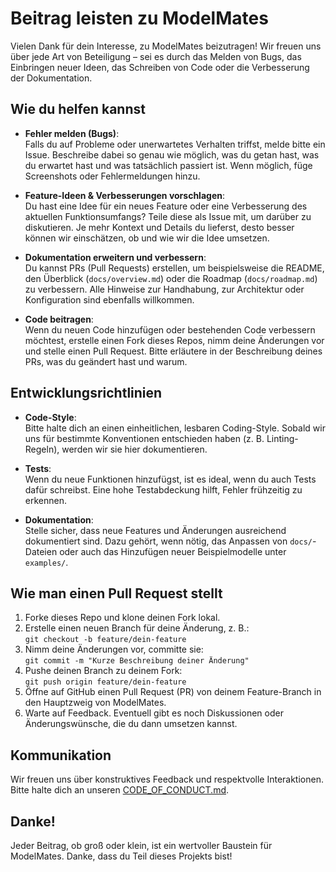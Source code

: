 # Beitrag leisten zu ModelMates

Vielen Dank für dein Interesse, zu ModelMates beizutragen! Wir freuen uns über jede Art von Beteiligung – sei es durch das Melden von Bugs, das Einbringen neuer Ideen, das Schreiben von Code oder die Verbesserung der Dokumentation.

## Wie du helfen kannst

- **Fehler melden (Bugs)**:  
  Falls du auf Probleme oder unerwartetes Verhalten triffst, melde bitte ein Issue. Beschreibe dabei so genau wie möglich, was du getan hast, was du erwartet hast und was tatsächlich passiert ist. Wenn möglich, füge Screenshots oder Fehlermeldungen hinzu.

- **Feature-Ideen & Verbesserungen vorschlagen**:  
  Du hast eine Idee für ein neues Feature oder eine Verbesserung des aktuellen Funktionsumfangs? Teile diese als Issue mit, um darüber zu diskutieren. Je mehr Kontext und Details du lieferst, desto besser können wir einschätzen, ob und wie wir die Idee umsetzen.

- **Dokumentation erweitern und verbessern**:  
  Du kannst PRs (Pull Requests) erstellen, um beispielsweise die README, den Überblick (`docs/overview.md`) oder die Roadmap (`docs/roadmap.md`) zu verbessern. Alle Hinweise zur Handhabung, zur Architektur oder Konfiguration sind ebenfalls willkommen.

- **Code beitragen**:  
  Wenn du neuen Code hinzufügen oder bestehenden Code verbessern möchtest, erstelle einen Fork dieses Repos, nimm deine Änderungen vor und stelle einen Pull Request. Bitte erläutere in der Beschreibung deines PRs, was du geändert hast und warum.

## Entwicklungsrichtlinien

- **Code-Style**:  
  Bitte halte dich an einen einheitlichen, lesbaren Coding-Style. Sobald wir uns für bestimmte Konventionen entschieden haben (z. B. Linting-Regeln), werden wir sie hier dokumentieren.

- **Tests**:  
  Wenn du neue Funktionen hinzufügst, ist es ideal, wenn du auch Tests dafür schreibst. Eine hohe Testabdeckung hilft, Fehler frühzeitig zu erkennen.

- **Dokumentation**:  
  Stelle sicher, dass neue Features und Änderungen ausreichend dokumentiert sind. Dazu gehört, wenn nötig, das Anpassen von `docs/`-Dateien oder auch das Hinzufügen neuer Beispielmodelle unter `examples/`.

## Wie man einen Pull Request stellt

1. Forke dieses Repo und klone deinen Fork lokal.
2. Erstelle einen neuen Branch für deine Änderung, z. B.:  
   `git checkout -b feature/dein-feature`
3. Nimm deine Änderungen vor, committe sie:  
   `git commit -m "Kurze Beschreibung deiner Änderung"`
4. Pushe deinen Branch zu deinem Fork:  
   `git push origin feature/dein-feature`
5. Öffne auf GitHub einen Pull Request (PR) von deinem Feature-Branch in den Hauptzweig von ModelMates.
6. Warte auf Feedback. Eventuell gibt es noch Diskussionen oder Änderungswünsche, die du dann umsetzen kannst.

## Kommunikation

Wir freuen uns über konstruktives Feedback und respektvolle Interaktionen. Bitte halte dich an unseren [CODE_OF_CONDUCT.md](CODE_OF_CONDUCT.md).

## Danke!

Jeder Beitrag, ob groß oder klein, ist ein wertvoller Baustein für ModelMates. Danke, dass du Teil dieses Projekts bist!
